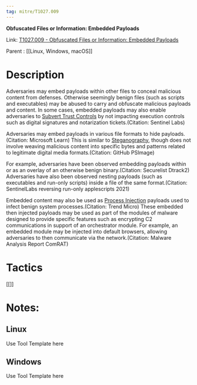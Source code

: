 ```yaml
---
tag: mitre/T1027.009
---
```


**Obfuscated Files or Information: Embedded Payloads**

Link: [T1027.009 - Obfuscated Files or Information: Embedded Payloads](https://attack.mitre.org/techniques/T1027/009)

Parent : [[Linux, Windows, macOS]]


# Description

Adversaries may embed payloads within other files to conceal malicious content from defenses. Otherwise seemingly benign files (such as scripts and executables) may be abused to carry and obfuscate malicious payloads and content. In some cases, embedded payloads may also enable adversaries to [Subvert Trust Controls](https://attack.mitre.org/techniques/T1553) by not impacting execution controls such as digital signatures and notarization tickets.(Citation: Sentinel Labs) 

Adversaries may embed payloads in various file formats to hide payloads.(Citation: Microsoft Learn) This is similar to [Steganography](https://attack.mitre.org/techniques/T1027/003), though does not involve weaving malicious content into specific bytes and patterns related to legitimate digital media formats.(Citation: GitHub PSImage) 

For example, adversaries have been observed embedding payloads within or as an overlay of an otherwise benign binary.(Citation: Securelist Dtrack2) Adversaries have also been observed nesting payloads (such as executables and run-only scripts) inside a file of the same format.(Citation: SentinelLabs reversing run-only applescripts 2021) 

Embedded content may also be used as [Process Injection](https://attack.mitre.org/techniques/T1055) payloads used to infect benign system processes.(Citation: Trend Micro) These embedded then injected payloads may be used as part of the modules of malware designed to provide specific features such as encrypting C2 communications in support of an orchestrator module. For example, an embedded module may be injected into default browsers, allowing adversaries to then communicate via the network.(Citation: Malware Analysis Report ComRAT)

# Tactics


[[]]


# Notes:

## Linux

Use Tool Template here

## Windows

Use Tool Template here
